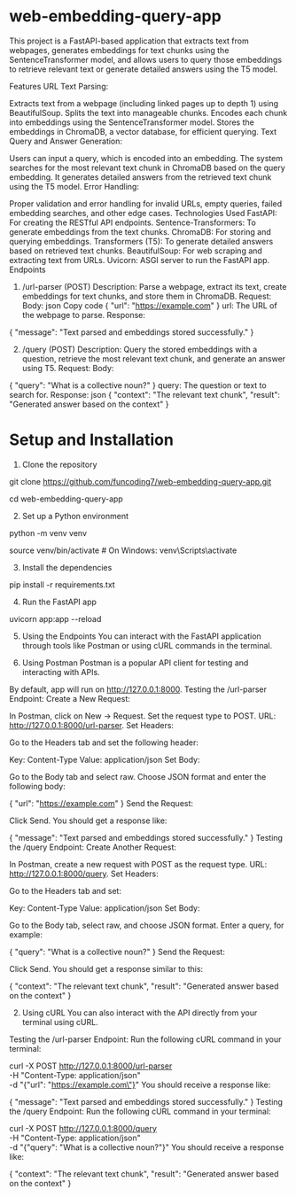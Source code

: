 # web-embedding-query-app
This project is a FastAPI-based application that extracts text from webpages, generates embeddings for text chunks using the SentenceTransformer model, and allows users to query those embeddings to retrieve relevant text or generate detailed answers using the T5 model.

Features
URL Text Parsing:

Extracts text from a webpage (including linked pages up to depth 1) using BeautifulSoup.
Splits the text into manageable chunks.
Encodes each chunk into embeddings using the SentenceTransformer model.
Stores the embeddings in ChromaDB, a vector database, for efficient querying.
Text Query and Answer Generation:

Users can input a query, which is encoded into an embedding.
The system searches for the most relevant text chunk in ChromaDB based on the query embedding.
It generates detailed answers from the retrieved text chunk using the T5 model.
Error Handling:

Proper validation and error handling for invalid URLs, empty queries, failed embedding searches, and other edge cases.
Technologies Used
FastAPI: For creating the RESTful API endpoints.
Sentence-Transformers: To generate embeddings from the text chunks.
ChromaDB: For storing and querying embeddings.
Transformers (T5): To generate detailed answers based on retrieved text chunks.
BeautifulSoup: For web scraping and extracting text from URLs.
Uvicorn: ASGI server to run the FastAPI app.
Endpoints
1. /url-parser (POST)
Description: Parse a webpage, extract its text, create embeddings for text chunks, and store them in ChromaDB.
Request:
Body:
json
Copy code
{
  "url": "https://example.com"
}
url: The URL of the webpage to parse.
Response:

{
  "message": "Text parsed and embeddings stored successfully."
}  

2. /query (POST)
Description: Query the stored embeddings with a question, retrieve the most relevant text chunk, and generate an answer using T5.
Request:
Body:

{
  "query": "What is a collective noun?"
}
query: The question or text to search for.
Response:
json
{
  "context": "The relevant text chunk",
  "result": "Generated answer based on the context"
}
# Setup and Installation
1. Clone the repository
   
git clone https://github.com/funcoding7/web-embedding-query-app.git

cd web-embedding-query-app  

2. Set up a Python environment
   
python -m venv venv  

source venv/bin/activate   # On Windows: venv\Scripts\activate  

3. Install the dependencies
   
pip install -r requirements.txt  

4. Run the FastAPI app
   
uvicorn app:app --reload  

5. Using the Endpoints
You can interact with the FastAPI application through tools like Postman or using cURL commands in the terminal.

1. Using Postman
Postman is a popular API client for testing and interacting with APIs.

By default, app will run on http://127.0.0.1:8000.
Testing the /url-parser Endpoint:
Create a New Request:

In Postman, click on New → Request.
Set the request type to POST.
URL: http://127.0.0.1:8000/url-parser.
Set Headers:

Go to the Headers tab and set the following header:  

Key: Content-Type
Value: application/json
Set Body:

Go to the Body tab and select raw.
Choose JSON format and enter the following body:  

{
  "url": "https://example.com"
}
Send the Request:

Click Send.
You should get a response like:  

{
  "message": "Text parsed and embeddings stored successfully."
}
Testing the /query Endpoint:
Create Another Request:

In Postman, create a new request with POST as the request type.
URL: http://127.0.0.1:8000/query.
Set Headers:

Go to the Headers tab and set:  

Key: Content-Type
Value: application/json
Set Body:

Go to the Body tab, select raw, and choose JSON format.
Enter a query, for example:  

{
  "query": "What is a collective noun?"
}
Send the Request:

Click Send.
You should get a response similar to this:  

{
  "context": "The relevant text chunk",
  "result": "Generated answer based on the context"
}  

2. Using cURL
You can also interact with the API directly from your terminal using cURL.

Testing the /url-parser Endpoint:
Run the following cURL command in your terminal:  

curl -X POST http://127.0.0.1:8000/url-parser \
-H "Content-Type: application/json" \
-d "{\"url\": \"https://example.com\"}"
You should receive a response like:  

{
  "message": "Text parsed and embeddings stored successfully."
}
Testing the /query Endpoint:
Run the following cURL command in your terminal:  

curl -X POST http://127.0.0.1:8000/query \
-H "Content-Type: application/json" \
-d "{\"query\": \"What is a collective noun?\"}"
You should receive a response like:  

{
  "context": "The relevant text chunk",
  "result": "Generated answer based on the context"
}
